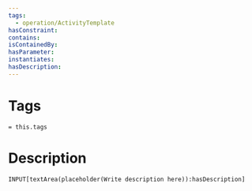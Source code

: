 ```yaml
---
tags:
  - operation/ActivityTemplate
hasConstraint:
contains:
isContainedBy:
hasParameter:
instantiates:
hasDescription:
---
```

# Tags
`= this.tags`

# Description
```meta-bind
INPUT[textArea(placeholder(Write description here)):hasDescription]
```